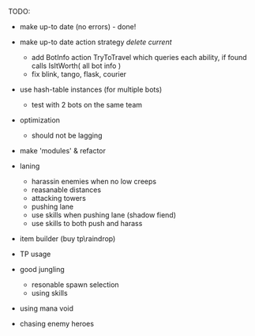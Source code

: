 
TODO:
  - make up-to date (no errors) - done!
  - make up-to date action strategy *delete current* 
    - add BotInfo action TryToTravel which queries each ability, if found calls IsItWorth( all bot info )
    - fix blink, tango, flask, courier
  - use hash-table instances (for multiple bots)
    - test with 2 bots on the same team
  - optimization
    - should not be lagging
  - make 'modules' & refactor

  - laning
      - harassin enemies when no low creeps
      - reasanable distances
      - attacking towers
      - pushing lane
      - use skills when pushing lane (shadow fiend)
      - use skills to both push and harass

  - item builder (buy tp\raindrop)
  - TP usage
  
  - good jungling
    - resonable spawn selection
    - using skills
    
  - using mana void
  - chasing enemy heroes
